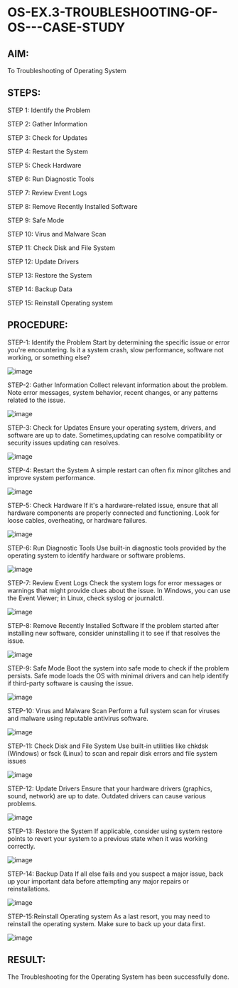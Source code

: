 # OS-EX.3-TROUBLESHOOTING-OF-OS---CASE-STUDY

## AIM:

To Troubleshooting of Operating System

## STEPS:

STEP 1: Identify the Problem

STEP 2: Gather Information

STEP 3: Check for Updates

STEP 4: Restart the System

STEP 5: Check Hardware

STEP 6: Run Diagnostic Tools

STEP 7: Review Event Logs

STEP 8: Remove Recently Installed Software

STEP 9: Safe Mode

STEP 10: Virus and Malware Scan

STEP 11: Check Disk and File System

STEP 12: Update Drivers

STEP 13: Restore the System

STEP 14: Backup Data

STEP 15: Reinstall Operating system

## PROCEDURE: 

STEP-1: Identify the Problem Start by determining the specific issue or error you're encountering. Is it a system crash, slow performance, software not working, or something else?

![image](https://github.com/NAVEENMATHIVANAN/OS-EX.3-TROUBLESHOOTING-OF-OS---CASE-STUDY/assets/119394582/2402267c-7ba2-4721-b54f-9ac3b4243c4a)


STEP-2: Gather Information Collect relevant information about the problem. Note error messages, system behavior, recent changes, or any patterns related to the issue.

![image](https://github.com/NAVEENMATHIVANAN/OS-EX.3-TROUBLESHOOTING-OF-OS---CASE-STUDY/assets/119394582/292f4d19-46ba-4073-9e0e-4a580af13701)


STEP-3: Check for Updates Ensure your operating system, drivers, and software are up to date. Sometimes,updating can resolve compatibility or security issues updating can resolves.

![image](https://github.com/NAVEENMATHIVANAN/OS-EX.3-TROUBLESHOOTING-OF-OS---CASE-STUDY/assets/119394582/40b5493d-e262-4d71-ad99-5ee5685314f0)


STEP-4: Restart the System A simple restart can often fix minor glitches and improve system performance.

![image](https://github.com/NAVEENMATHIVANAN/OS-EX.3-TROUBLESHOOTING-OF-OS---CASE-STUDY/assets/119394582/44ee9f46-6928-4d55-949f-b0181913996b)


STEP-5: Check Hardware If it's a hardware-related issue, ensure that all hardware components are properly connected and functioning. Look for loose cables, overheating, or hardware failures.

![image](https://github.com/NAVEENMATHIVANAN/OS-EX.3-TROUBLESHOOTING-OF-OS---CASE-STUDY/assets/119394582/b65e647c-ffe9-47fc-bc41-a52f769e7b1f)


STEP-6: Run Diagnostic Tools Use built-in diagnostic tools provided by the operating system to identify hardware or software problems.

![image](https://github.com/NAVEENMATHIVANAN/OS-EX.3-TROUBLESHOOTING-OF-OS---CASE-STUDY/assets/119394582/08845fd7-f7e5-4812-90d3-5b8ed61b1827)


STEP-7: Review Event Logs Check the system logs for error messages or warnings that might provide clues about the issue. In Windows, you can use the Event Viewer; in Linux, check syslog or journalctl.

![image](https://github.com/NAVEENMATHIVANAN/OS-EX.3-TROUBLESHOOTING-OF-OS---CASE-STUDY/assets/119394582/9a3f50d3-6b3c-4d72-8b87-409c6bd08951)


STEP-8: Remove Recently Installed Software If the problem started after installing new software, consider uninstalling it to see if that resolves the issue.

![image](https://github.com/NAVEENMATHIVANAN/OS-EX.3-TROUBLESHOOTING-OF-OS---CASE-STUDY/assets/119394582/39d685a7-ce0f-4dcc-b356-cd2d898e0c94)


STEP-9: Safe Mode Boot the system into safe mode to check if the problem persists. Safe mode loads the OS with minimal drivers and can help identify if third-party software is causing the issue.

![image](https://github.com/NAVEENMATHIVANAN/OS-EX.3-TROUBLESHOOTING-OF-OS---CASE-STUDY/assets/119394582/aa070165-b656-4bba-8bac-79b0f91f23c1)


STEP-10: Virus and Malware Scan Perform a full system scan for viruses and malware using reputable antivirus software.

![image](https://github.com/NAVEENMATHIVANAN/OS-EX.3-TROUBLESHOOTING-OF-OS---CASE-STUDY/assets/119394582/4c540195-6dff-4a55-bad5-93cd3d45e683)


STEP-11: Check Disk and File System Use built-in utilities like chkdsk (Windows) or fsck (Linux) to scan and repair disk errors and file system issues

![image](https://github.com/NAVEENMATHIVANAN/OS-EX.3-TROUBLESHOOTING-OF-OS---CASE-STUDY/assets/119394582/b23c7af5-7c8e-4459-a3a0-cdac2c89eefa)


STEP-12: Update Drivers Ensure that your hardware drivers (graphics, sound, network) are up to date. Outdated drivers can cause various problems.

![image](https://github.com/NAVEENMATHIVANAN/OS-EX.3-TROUBLESHOOTING-OF-OS---CASE-STUDY/assets/119394582/396a1fae-8148-4f7c-acbe-fdce5814635e)


STEP-13: Restore the System If applicable, consider using system restore points to revert your system to a previous state when it was working correctly.

![image](https://github.com/NAVEENMATHIVANAN/OS-EX.3-TROUBLESHOOTING-OF-OS---CASE-STUDY/assets/119394582/eb8a2a50-1b43-4a0e-864d-64902298c9ea)


STEP-14: Backup Data If all else fails and you suspect a major issue, back up your important data before attempting any major repairs or reinstallations.

![image](https://github.com/NAVEENMATHIVANAN/OS-EX.3-TROUBLESHOOTING-OF-OS---CASE-STUDY/assets/119394582/af97eade-871a-4d98-be99-99a1efa5ac51)


STEP-15:Reinstall Operating system As a last resort, you may need to reinstall the operating system. Make sure to back up your data first.

![image](https://github.com/NAVEENMATHIVANAN/OS-EX.3-TROUBLESHOOTING-OF-OS---CASE-STUDY/assets/119394582/69b438ac-bed6-4d3a-850d-a7f9680512a6)


## RESULT:

The Troubleshooting for the Operating System has been successfully done.
